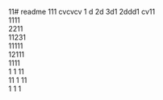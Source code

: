 11# readme 111
cvcvcv
1 d
2d
3d1 
2ddd1 
cv11  
1111  
2211  
11231   
11111        
12111           
1111  
1  1
11   
11
1
11   
1 
1
1
 
